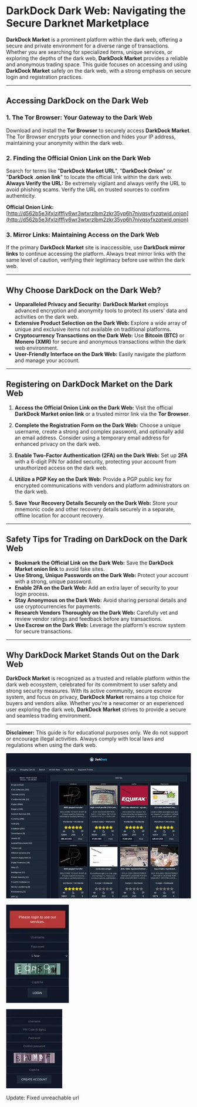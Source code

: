 # DarkDock Dark Web: Navigating the Secure Darknet Marketplace

**DarkDock Market** is a prominent platform within the dark web, offering a secure and private environment for a diverse range of transactions. Whether you are searching for specialized items, unique services, or exploring the depths of the dark web, **DarkDock Market** provides a reliable and anonymous trading space. This guide focuses on accessing and using **DarkDock Market** safely on the dark web, with a strong emphasis on secure login and registration practices.

---

## Accessing DarkDock on the Dark Web

### 1. **The Tor Browser: Your Gateway to the Dark Web**
Download and install the **Tor Browser** to securely access **DarkDock Market**. The Tor Browser encrypts your connection and hides your IP address, maintaining your anonymity within the dark web.

### 2. **Finding the Official Onion Link on the Dark Web**
Search for terms like "**DarkDock Market URL**", "**DarkDock Onion**" or "**DarkDock .onion link**" to locate the official link within the dark web.
**Always Verify the URL:** Be extremely vigilant and always verify the URL to avoid phishing scams. Verify the URL on trusted sources to confirm authenticity.

**Official Onion Link:** [http://d562b5e3jfxlzjfffjv6wr3wtxrzlbm2zkr35yp6h7nivqsyfxzqtwid.onion](http://d562b5e3jfxlzjfffjv6wr3wtxrzlbm2zkr35yp6h7nivqsyfxzqtwid.onion) 

### 3. **Mirror Links: Maintaining Access on the Dark Web**
If the primary **DarkDock Market** site is inaccessible, use **DarkDock mirror links** to continue accessing the platform. Always treat mirror links with the same level of caution, verifying their legitimacy before use within the dark web.

---

## Why Choose DarkDock on the Dark Web?

- **Unparalleled Privacy and Security:** **DarkDock Market** employs advanced encryption and anonymity tools to protect its users' data and activities on the dark web.
- **Extensive Product Selection on the Dark Web:** Explore a wide array of unique and exclusive items not available on traditional platforms.
- **Cryptocurrency Transactions on the Dark Web:** Use **Bitcoin (BTC)** or **Monero (XMR)** for secure and anonymous transactions within the dark web environment.
- **User-Friendly Interface on the Dark Web:** Easily navigate the platform and manage your account.

---

## Registering on DarkDock Market on the Dark Web

1. **Access the Official Onion Link on the Dark Web:**
Visit the official **DarkDock Market onion link** or a trusted mirror link via the **Tor Browser**.

2. **Complete the Registration Form on the Dark Web:**
Choose a unique username, create a strong and complex password, and optionally add an email address.
Consider using a temporary email address for enhanced privacy on the dark web.

3.  **Enable Two-Factor Authentication (2FA) on the Dark Web:**
Set up **2FA** with a 6-digit PIN for added security, protecting your account from unauthorized access on the dark web.

4.  **Utilize a PGP Key on the Dark Web:**
 Provide a PGP public key for encrypted communications with vendors and platform administrators on the dark web.

5.  **Save Your Recovery Details Securely on the Dark Web:**
 Store your mnemonic code and other recovery details securely in a separate, offline location for account recovery.

---

## Safety Tips for Trading on DarkDock on the Dark Web

-   **Bookmark the Official Link on the Dark Web:** Save the **DarkDock Market onion link** to avoid fake sites.
-   **Use Strong, Unique Passwords on the Dark Web:** Protect your account with a strong, unique password.
-   **Enable 2FA on the Dark Web:** Add an extra layer of security to your login process.
-   **Stay Anonymous on the Dark Web:** Avoid sharing personal details and use cryptocurrencies for payments.
-   **Research Vendors Thoroughly on the Dark Web:** Carefully vet and review vendor ratings and feedback before any transactions.
-   **Use Escrow on the Dark Web:** Leverage the platform's escrow system for secure transactions.

---

## Why DarkDock Market Stands Out on the Dark Web

**DarkDock Market** is recognized as a trusted and reliable platform within the dark web ecosystem, celebrated for its commitment to user safety and strong security measures. With its active community, secure escrow system, and focus on privacy, **DarkDock Market** remains a top choice for buyers and vendors alike. Whether you're a newcomer or an experienced user exploring the dark web, **DarkDock Market** strives to provide a secure and seamless trading environment.

---

**Disclaimer:** This guide is for educational purposes only. We do not support or encourage illegal activities. Always comply with local laws and regulations when using the dark web.

<a href="http://d562b5e3jfxlzjfffjv6wr3wtxrzlbm2zkr35yp6h7nivqsyfxzqtwid.onion"><img src="/downloads/margin.webp" alt="DarkDock Market Preview" style="max-width: 100%;"></a>


<a href="http://d562b5e3jfxlzjfffjv6wr3wtxrzlbm2zkr35yp6h7nivqsyfxzqtwid.onion"><img src="/downloads/mono.webp" alt="DarkDock Login" style="max-width: 100%;"></a>


<a href="http://d562b5e3jfxlzjfffjv6wr3wtxrzlbm2zkr35yp6h7nivqsyfxzqtwid.onion"><img src="/downloads/toolbar.webp" alt="DarkDock Register" style="max-width: 100%;"></a>


Update: Fixed unreachable url